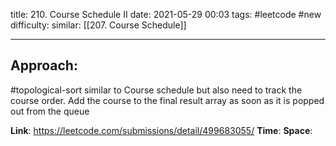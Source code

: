 title: 210. Course Schedule II
date: 2021-05-29 00:03
tags: #leetcode #new
difficulty:
similar: [[207. Course Schedule]]

---
## Approach:
#topological-sort 
similar to Course schedule but also need to track the course order. Add the course to the final result array as soon as it is popped out from the queue

**Link**: https://leetcode.com/submissions/detail/499683055/
**Time**:
**Space**: